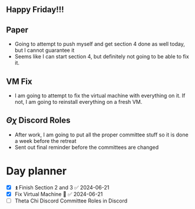 ## Happy Friday!!!

## Paper
- Going to attempt to push myself and get section 4 done as well today, but I cannot guarantee it
- Seems like I can start section 4, but definitely not going to be able to fix it.

## VM Fix
- I am going to attempt to fix the virtual machine with everything on it. If not, I am going to reinstall everything on a fresh VM.

## $\Theta \chi$ Discord Roles
- After work, I am going to put all the proper committee stuff so it is done a week before the retreat
- Sent out final reminder before the committees are changed
# Day planner
- [x] ⏫ Finish Section 2 and 3 ✅ 2024-06-21
- [x] Fix Virtual Machine 🔼 ✅ 2024-06-21
- [ ] Theta Chi Discord Committee Roles in Discord